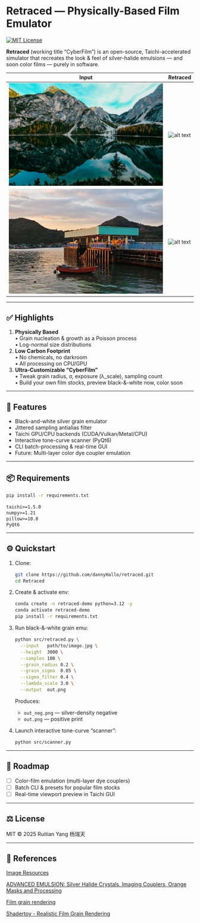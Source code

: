 # Retraced — Physically-Based Film Emulator

[![MIT License](https://img.shields.io/badge/license-MIT-blue.svg)](LICENSE)

**Retraced** (working title “CyberFilm”) is an open-source, Taichi-accelerated simulator that recreates the look & feel of silver-halide emulsions — and soon color films — purely in software.

| Input                               | Retraced                             |
| ----------------------------------- | ------------------------------------ |
| ![alt text](img/input.jpg)          | ![alt text](img/output.png)          |
| ![alt text](img/input-colorful.jpg) | ![alt text](img/output-colorful.png) |

---

## ✅ Highlights

1. **Physically Based**  
   • Grain nucleation & growth as a Poisson process  
   • Log-normal size distributions
2. **Low Carbon Footprint**  
   • No chemicals, no darkroom  
   • All processing on CPU/GPU
3. **Ultra-Customizable “CyberFilm”**  
   • Tweak grain radius, σ, exposure (λ_scale), sampling count  
   • Build your own film stocks, preview black-&-white now, color soon

---

## 🚀 Features

- Black-and-white silver grain emulator
- Jittered sampling antialias filter
- Taichi GPU/CPU backends (CUDA/Vulkan/Metal/CPU)
- Interactive tone-curve scanner (PyQt6)
- CLI batch-processing & real-time GUI
- Future: Multi-layer color dye coupler emulation

---

## 📦 Requirements

```bash
pip install -r requirements.txt
```

```text
taichi>=1.5.0
numpy>=1.21
pillow>=10.0
PyQt6
```

---

## ⚙️ Quickstart

1. Clone:

   ```bash
   git clone https://github.com/dannyHallo/retraced.git
   cd Retraced
   ```

2. Create & activate env:

   ```bash
   conda create -n retraced-demo python=3.12 -y
   conda activate retraced-demo
   pip install -r requirements.txt
   ```

3. Run black-&-white grain emu:

   ```bash
   python src/retraced.py \
     --input   path/to/image.jpg \
     --height  3000 \
     --samples 100 \
     --grain_radius 0.2 \
     --grain_sigma  0.05 \
     --sigma_filter 0.4 \
     --lambda_scale 3.0 \
     --output  out.png
   ```

   Produces:

   - `out_neg.png` — silver-density negative
   - `out.png` — positive print

4. Launch interactive tone-curve “scanner”:

   ```bash
   python src/scanner.py
   ```

---

## 🔮 Roadmap

- [ ] Color-film emulation (multi-layer dye couplers)
- [ ] Batch CLI & presets for popular film stocks
- [ ] Real-time viewport preview in Taichi GUI

---

## ⚖️ License

MIT © 2025 Ruitian Yang 杨瑞天

---

## 📂 References

[Image Resources](https://www.pexels.com/search/4k/)

[ADVANCED EMULSION: Silver Halide Crystals, Imaging Couplers, Orange Masks and Processing](https://www.youtube.com/watch?v=I4_7tW-cx1I)

[Film grain rendering](https://www.youtube.com/watch?v=Gj4p5cocebc)

[Shadertoy - Realistic Film Grain Rendering](https://www.shadertoy.com/view/lcXyR4)
